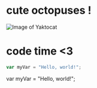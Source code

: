 # cute octopuses !
![Image of Yaktocat](https://octodex.github.com/images/bewitchedtocat.jpg)
# code time <3
``` javascript
var myVar = "Hello, world!";
```
var myVar = "Hello, world!";
